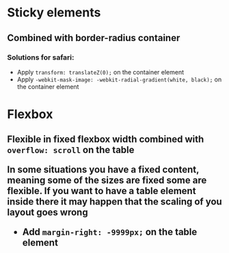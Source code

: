 # Sticky elements

## Combined with border-radius container

### Solutions for safari:

- Apply `transform: translateZ(0);` on the container element
- Apply `-webkit-mask-image: -webkit-radial-gradient(white, black);` on the container element

# Flexbox

## Flexible <Table> in fixed flexbox width combined with `overflow: scroll` on the table
  
In some situations you have a fixed content, meaning some of the sizes are fixed some are 
flexible. If you want to have a table element inside there it may happen that the scaling of you layout goes wrong

- Add `margin-right: -9999px;` on the table element
